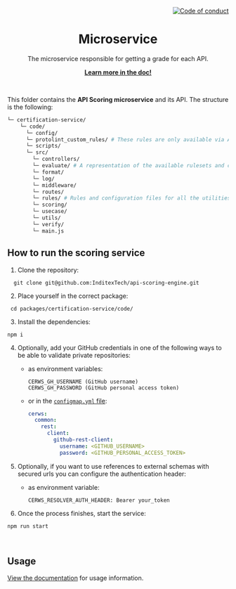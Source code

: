 <!--
SPDX-FileCopyrightText: 2023 Industria de Diseño Textil S.A. INDITEX

SPDX-License-Identifier: Apache-2.0
-->

<p align="right">
    <a href="CODE_OF_CONDUCT.md"><img src="https://img.shields.io/badge/Contributor%20Covenant-2.1-4baaaa.svg" alt="Code of conduct"></a>
</p>

<p align="center">
    <h1 align="center">Microservice</h1>
    <p align="center">The microservice responsible for getting a grade for each API.</p>
    <p align="center"><strong><a href="https://inditextech.github.io/api-scoring-doc/scoring-system/microservice/)">Learn more in the doc!</a></strong></p>
    <br>
</p>

This folder contains the **API Scoring microservice** and its API. The structure is the following:

```bash
└─ certification-service/
    └─ code/
      └─ config/
      └─ protolint_custom_rules/ # These rules are only available via API Hub extension. Here lay our custom rules in a binary format for every major platform/architecture.
      └─ scripts/
      └─ src/
        └─ controllers/
        └─ evaluate/ # A representation of the available rulesets and code to call each utility.
        └─ format/
        └─ log/
        └─ middleware/
        └─ routes/
        └─ rules/ # Rules and configuration files for all the utilities (Spectral, markdownlint, and protolint) that the microservice leverages to certificate.
        └─ scoring/
        └─ usecase/
        └─ utils/
        └─ verify/
        └─ main.js
```

## How to run the scoring service

1. Clone the repository:

```
  git clone git@github.com:InditexTech/api-scoring-engine.git
```

2. Place yourself in the correct package:

 ```
  cd packages/certification-service/code/
 ```

3. Install the dependencies:

 ```
 npm i
 ```

4. Optionally, add your GitHub credentials in one of the following ways to be able to validate private repositories:

   - as environment variables:

         CERWS_GH_USERNAME (GitHub username)
         CERWS_GH_PASSWORD (GitHub personal access token)

   - or in the [`configmap.yml` file](code/config/configmap.yml):

      ```yml
      cerws:
        common:
          rest:
            client:
              github-rest-client:
                username: <GITHUB_USERNAME>
                password: <GITHUB_PERSONAL_ACCESS_TOKEN>
      ```

5.  Optionally, if you want to use references to external schemas with secured urls you can configure the authentication header:

    - as environment variable:

          CERWS_RESOLVER_AUTH_HEADER: Bearer your_token

6. Once the process finishes, start the service:

 ```
 npm run start
 ```

<br>

## Usage

[View the documentation](https://inditextech.github.io/api-scoring-doc/scoring-system/microservice/) for usage information.
